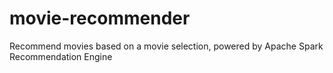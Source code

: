 # movie-recommender
Recommend movies based on a movie selection, powered by Apache Spark Recommendation Engine
